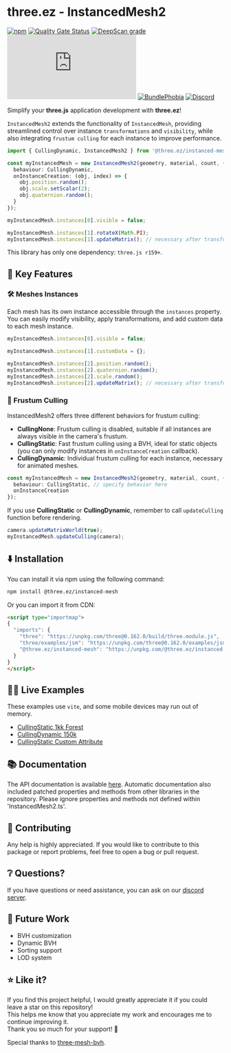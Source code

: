 # three.ez - InstancedMesh2

[![npm](https://img.shields.io/npm/v/@three.ez/instanced-mesh)](https://www.npmjs.com/package/@three.ez/instanced-mesh)
[![Quality Gate Status](https://sonarcloud.io/api/project_badges/measure?project=agargaro_three.ez&metric=alert_status)](https://sonarcloud.io/summary/new_code?id=agargaro_three.ez)
[![DeepScan grade](https://deepscan.io/api/teams/21196/projects/25445/branches/796375/badge/grade.svg)](https://deepscan.io/dashboard#view=project&tid=21196&pid=25445&bid=796375)
[![Stars](https://badgen.net/github/stars/agargaro/three.ez)](https://github.com/agargaro/three.ez)
[![BundlePhobia](https://badgen.net/bundlephobia/min/@three.ez/instanced-mesh)](https://bundlephobia.com/package/@three.ez/instanced-mesh)
[![Discord](https://img.shields.io/discord/1150091562227859457)](https://discord.gg/MVTwrdX3JM)

Simplify your **three.js** application development with **three.ez**! 

`InstancedMesh2` extends the functionality of `InstancedMesh`, providing streamlined control over instance `transformations` and `visibility`, while also integrating `frustum culling` for each instance to improve performance.

```typescript
import { CullingDynamic, InstancedMesh2 } from '@three.ez/instanced-mesh';

const myInstancedMesh = new InstancedMesh2(geometry, material, count, {
  behaviour: CullingDynamic,
  onInstanceCreation: (obj, index) => {
    obj.position.random();
    obj.scale.setScalar(2);
    obj.quaternion.random();
  }
});

myInstancedMesh.instances[0].visible = false;

myInstancedMesh.instances[1].rotateX(Math.PI);
myInstancedMesh.instances[1].updateMatrix(); // necessary after transformations
```

This library has only one dependency: `three.js r159+`.

## 🔑 Key Features 

### 🛠️ Meshes Instances
Each mesh has its own instance accessible through the `instances` property. <br />
You can easily modify visibility, apply transformations, and add custom data to each mesh instance.

```typescript
myInstancedMesh.instances[0].visible = false;

myInstancedMesh.instances[1].customData = {};

myInstancedMesh.instances[2].position.random();
myInstancedMesh.instances[2].quaternion.random();
myInstancedMesh.instances[2].scale.random();
myInstancedMesh.instances[2].updateMatrix(); // necessary after transformations
```     

### 🎥 Frustum Culling
InstancedMesh2 offers three different behaviors for frustum culling:
- **CullingNone**: Frustum culling is disabled, suitable if all instances are always visible in the camera's frustum.
- **CullingStatic**: Fast frustum culling using a BVH, ideal for static objects (you can only modify instances in `onInstanceCreation` callback).
- **CullingDynamic**: Individual frustum culling for each instance, necessary for animated meshes.

```typescript
const myInstancedMesh = new InstancedMesh2(geometry, material, count, {
  behaviour: CullingStatic, // specify behavior here 
  onInstanceCreation
});
``` 

If you use **CullingStatic** or **CullingDynamic**, remember to call `updateCulling` function before rendering.

```typescript
camera.updateMatrixWorld(true);
myInstancedMesh.updateCulling(camera);
``` 

## ⬇️ Installation

You can install it via npm using the following command:

```bash
npm install @three.ez/instanced-mesh
```

Or you can import it from CDN:

```html
<script type="importmap">
{
  "imports": {
    "three": "https://unpkg.com/three@0.162.0/build/three.module.js",
    "three/examples/jsm": "https://unpkg.com/three@0.162.0/examples/jsm/",
    "@three.ez/instanced-mesh": "https://unpkg.com/@three.ez/instanced-mesh@0.1.2/bundle.js"
  }
}
</script>
```

## 🧑‍💻 Live Examples

These examples use `vite`, and some mobile devices may run out of memory.

- [CullingStatic 1kk Forest](https://stackblitz.com/edit/three-ez-instancedmesh2-cullingstatic-1kk-forest?file=src%2Fmain.ts)
- [CullingDynamic 150k](https://stackblitz.com/edit/three-ez-instancedmesh2-cullingdynamic-150k?file=src%2Fmain.ts)
- [CullingStatic Custom Attribute](https://stackblitz.com/edit/three-ez-instancedmesh2-cullingstatic-custom-attribute?file=src%2Fmain.ts)

## 📚 Documentation

The API documentation is available [here](https://agargaro.github.io/three.ez/docs/api/namespaces/InstancedMesh2). 
Automatic documentation also included patched properties and methods from other libraries in the repository.
Please ignore properties and methods not defined within 'InstancedMesh2.ts'.

## 🤝 Contributing

Any help is highly appreciated. If you would like to contribute to this package or report problems, feel free to open a bug or pull request.

## ❔ Questions?

If you have questions or need assistance, you can ask on our [discord server](https://discord.gg/MVTwrdX3JM).

## 👀 Future Work

- BVH customization
- Dynamic BVH
- Sorting support
- LOD system

## ⭐ Like it?

If you find this project helpful, I would greatly appreciate it if you could leave a star on this repository! <br />
This helps me know that you appreciate my work and encourages me to continue improving it. <br />
Thank you so much for your support! 🌟

Special thanks to [three-mesh-bvh](https://github.com/gkjohnson/three-mesh-bvh).